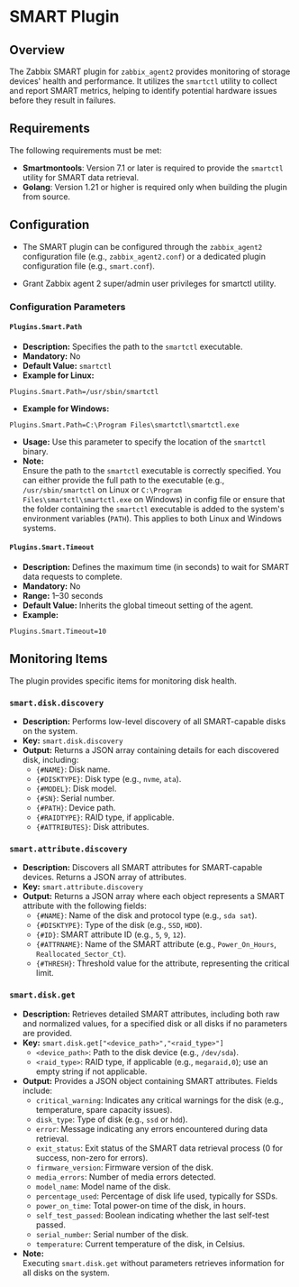 # SMART Plugin

## Overview

The Zabbix SMART plugin for `zabbix_agent2` provides monitoring of storage devices' health and performance. It utilizes the `smartctl` utility to collect and report SMART metrics, helping to identify potential hardware issues before they result in failures.

## Requirements

The following requirements must be met:

- **Smartmontools**: Version 7.1 or later is required to provide the `smartctl` utility for SMART data retrieval.
- **Golang**: Version 1.21 or higher is required only when building the plugin from source.

## Configuration

- The SMART plugin can be configured through the `zabbix_agent2` configuration file (e.g., `zabbix_agent2.conf`) or a dedicated plugin configuration file (e.g., `smart.conf`).

- Grant Zabbix agent 2 super/admin user privileges for smartctl utility.

### Configuration Parameters

#### `Plugins.Smart.Path`
- **Description:** Specifies the path to the `smartctl` executable.
- **Mandatory:** No
- **Default Value:** `smartctl`
- **Example for Linux:**
```
Plugins.Smart.Path=/usr/sbin/smartctl
```
- **Example for Windows:**
```
Plugins.Smart.Path=C:\Program Files\smartctl\smartctl.exe
```
- **Usage:** Use this parameter to specify the location of the `smartctl` binary.
- **Note:**  
  Ensure the path to the `smartctl` executable is correctly specified. You can either provide the full path to the executable (e.g., `/usr/sbin/smartctl` on Linux or `C:\Program Files\smartctl\smartctl.exe` on Windows) in config file or ensure that the folder containing the `smartctl` executable is added to the system's environment variables (`PATH`). This applies to both Linux and Windows systems.

#### `Plugins.Smart.Timeout`
- **Description:** Defines the maximum time (in seconds) to wait for SMART data requests to complete.
- **Mandatory:** No
- **Range:** 1–30 seconds
- **Default Value:** Inherits the global timeout setting of the agent.
- **Example:**
```
Plugins.Smart.Timeout=10
```

## Monitoring Items

The plugin provides specific items for monitoring disk health.

### `smart.disk.discovery`
- **Description:** Performs low-level discovery of all SMART-capable disks on the system.
- **Key:** `smart.disk.discovery`
- **Output:** Returns a JSON array containing details for each discovered disk, including:
  - `{#NAME}`: Disk name.
  - `{#DISKTYPE}`: Disk type (e.g., `nvme`, `ata`).
  - `{#MODEL}`: Disk model.
  - `{#SN}`: Serial number.
  - `{#PATH}`: Device path.
  - `{#RAIDTYPE}`: RAID type, if applicable.
  - `{#ATTRIBUTES}`: Disk attributes.

### `smart.attribute.discovery`
- **Description:** Discovers all SMART attributes for SMART-capable devices. Returns a JSON array of attributes.
- **Key:** `smart.attribute.discovery`
- **Output:** Returns a JSON array where each object represents a SMART attribute with the following fields:
  - `{#NAME}`: Name of the disk and protocol type (e.g., `sda sat`).
  - `{#DISKTYPE}`: Type of the disk (e.g., `SSD`, `HDD`).
  - `{#ID}`: SMART attribute ID (e.g., `5`, `9`, `12`).
  - `{#ATTRNAME}`: Name of the SMART attribute (e.g., `Power_On_Hours`, `Reallocated_Sector_Ct`).
  - `{#THRESH}`: Threshold value for the attribute, representing the critical limit.

### `smart.disk.get`
- **Description:** Retrieves detailed SMART attributes, including both raw and normalized values, for a specified disk or all disks if no parameters are provided.
- **Key:** `smart.disk.get["<device_path>","<raid_type>"]`
  - `<device_path>`: Path to the disk device (e.g., `/dev/sda`).
  - `<raid_type>`: RAID type, if applicable (e.g., `megaraid,0`); use an empty string if not applicable.
- **Output:** Provides a JSON object containing SMART attributes. Fields include:
  - `critical_warning`: Indicates any critical warnings for the disk (e.g., temperature, spare capacity issues).
  - `disk_type`: Type of disk (e.g., `ssd` or `hdd`).
  - `error`: Message indicating any errors encountered during data retrieval.
  - `exit_status`: Exit status of the SMART data retrieval process (0 for success, non-zero for errors).
  - `firmware_version`: Firmware version of the disk.
  - `media_errors`: Number of media errors detected.
  - `model_name`: Model name of the disk.
  - `percentage_used`: Percentage of disk life used, typically for SSDs.
  - `power_on_time`: Total power-on time of the disk, in hours.
  - `self_test_passed`: Boolean indicating whether the last self-test passed.
  - `serial_number`: Serial number of the disk.
  - `temperature`: Current temperature of the disk, in Celsius.
- **Note:**  
  Executing `smart.disk.get` without parameters retrieves information for all disks on the system.
